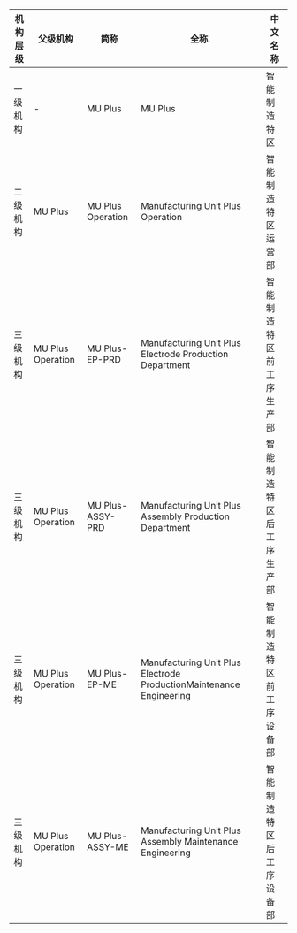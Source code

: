 |	机构层级	|	父级机构	|	简称	|	全称	|	中文名称	|
|---------|---------|------|------|--------|
|	一级机构	|	-	|	MU Plus	|	MU Plus	|	智能制造特区	|
|	二级机构	|	MU Plus	|	MU Plus Operation	|	Manufacturing Unit Plus Operation	|	智能制造特区运营部	|
|	三级机构	|	MU Plus Operation	|	MU Plus-EP-PRD	|	Manufacturing Unit Plus Electrode Production Department	|	智能制造特区前工序生产部	|
|	三级机构	|	MU Plus Operation	|	MU Plus-ASSY-PRD	|	Manufacturing Unit Plus Assembly Production Department	|	智能制造特区后工序生产部	|
|	三级机构	|	MU Plus Operation	|	MU Plus-EP-ME	|	Manufacturing Unit Plus Electrode ProductionMaintenance Engineering	|	智能制造特区前工序设备部	|
|	三级机构	|	MU Plus Operation	|	MU Plus-ASSY-ME	|	Manufacturing Unit Plus Assembly Maintenance Engineering	|	智能制造特区后工序设备部	|